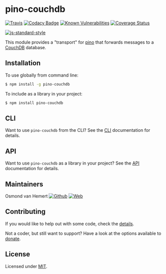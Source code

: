 # pino-couchdb

[![Travis](https://img.shields.io/travis/com/ovhemert/pino-couchdb.svg?branch=master&logo=travis)](https://travis-ci.com/ovhemert/pino-couchdb)
[![Codacy Badge](https://api.codacy.com/project/badge/Grade/20e80d7bc7cf4f81aa4005d1e43be88b)](https://www.codacy.com/app/ovhemert/pino-couchdb?utm_source=github.com&amp;utm_medium=referral&amp;utm_content=ovhemert/pino-couchdb&amp;utm_campaign=Badge_Grade)
[![Known Vulnerabilities](https://snyk.io/test/npm/pino-couchdb/badge.svg)](https://snyk.io/test/npm/pino-couchdb)
[![Coverage Status](https://coveralls.io/repos/github/ovhemert/pino-couchdb/badge.svg?branch=master)](https://coveralls.io/github/ovhemert/pino-couchdb?branch=master)

[![js-standard-style](https://img.shields.io/badge/code%20style-standard-brightgreen.svg?style=flat)](http://standardjs.com/)

This module provides a "transport" for [pino][pino] that forwards messages to a [CouchDB][couchdb] database.

## Installation

To use globally from command line:

```bash
$ npm install -g pino-couchdb
```

To include as a library in your project:

```bash
$ npm install pino-couchdb
```

## CLI

Want to use `pino-couchdb` from the CLI?
See the [CLI](./docs/CLI.md) documentation for details.

## API

Want to use `pino-couchdb` as a library in your project?
See the [API](./docs/API.md) documentation for details.

## Maintainers

Osmond van Hemert
[![Github](https://img.shields.io/badge/-website.svg?style=social&logoColor=333&logo=github)](https://github.com/ovhemert)
[![Web](https://img.shields.io/badge/-website.svg?style=social&logoColor=333&logo=nextdoor)](https://ovhemert.dev)

## Contributing

If you would like to help out with some code, check the [details](./docs/CONTRIBUTING.md).

Not a coder, but still want to support? Have a look at the options available to [donate](https://ovhemert.dev/donate).

## License

Licensed under [MIT](./LICENSE).

[pino]: https://www.npmjs.com/package/pino
[couchdb]: https://couchdb.apache.org/
